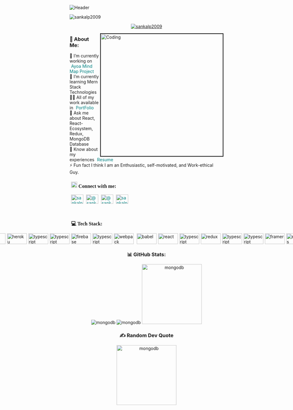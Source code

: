  ![Header](https://res.cloudinary.com/dn2q6aoex/image/upload/v1673793194/github-header-image_nimfrj.png)
    <p><img src="https://komarev.com/ghpvc/?username=sankalp2009&label=Profile%20views&color=0e75b6&style=flat" alt="sankalp2009" /></p>
    <p align="center"><a href="https://github.com/ryo-ma/github-profile-trophy"><img src="https://github-profile-trophy.vercel.app/?username=sankalp2009" alt="sankalp2009" /></a></p>
     <img border="2px solid red" align="right" src="https://i.gifer.com/origin/46/462c6f5f67c13830cd9fcdbfc7b55ded_w200.webp" alt="Coding" width="400"  />
    <h3>💫 About Me:</h3>
    <div align="left">
    🔭 I’m currently working on <a style="text-decoration: none; padding-left: 5px; color: teal;" href="https://abandoned-blow-5122.vercel.app/" target="_blank">Ayoa Mind Map Project</a><br/>
    🌱 I’m currently learning Mern Stack Technologies<br/>
    👨‍💻 All of my work available in <a style="text-decoration: none; padding-left: 5px; color: teal;" href="https://sankalp2009.github.io/" target="_blank">PortFolio</a><br/>
    💬 Ask me about React, React-Ecosystem, Redux, MongoDB Database<br/>
    📄 Know about my experiences <a style="text-decoration: none; padding-left: 5px; color: teal;" href="https://drive.google.com/file/d/1nG-WuMZcYLKbbO_htiwMn6lNmC3_A5C6/view?usp=share_link">Resume</a><br/>
    ⚡ Fun fact I think I am an Enthusiastic, self-motivated, and Work-ethical Guy.
    </div> 
    <h3  style=" font-family: Poppins; margin-left: 1%;"><img src="https://cdn-icons-png.flaticon.com/512/1824/1824898.png" alt="sankalp2009" width="20px" height="20px"/> Connect with me:</h3>
    <p align="left">
        <a style="text-decoration: none; padding-left: 5px; color: teal;" href="https://linkedin.com/in/sankalp-patel-08b76017b" target="_blank"><img align="center" src="https://raw.githubusercontent.com/rahuldkjain/github-profile-readme-generator/master/src/images/icons/Social/linked-in-alt.svg" alt="sankalp-patel" height="30" width="40" /></a>
        <a style="text-decoration: none; padding-left: 5px; color: teal;" href="https://hashnode.com/@sankalp668" target="_blank"><img align="center" src="https://raw.githubusercontent.com/rahuldkjain/github-profile-readme-generator/master/src/images/icons/Social/hashnode.svg" alt="@sankalp668" height="30" width="40" /></a>
        <a style="text-decoration: none; padding-left: 5px; color: teal;" href="https://medium.com/@sankalppatel38" target="_blank"><img align="center" src="https://raw.githubusercontent.com/rahuldkjain/github-profile-readme-generator/master/src/images/icons/Social/medium.svg" alt="@sankalppatel38" height="30" width="40" /></a>
        <a style="text-decoration: none; padding-left: 5px; color: teal;" href="https://www.leetcode.com/sankalppatel38" target="_blank"><img align="center" src="https://raw.githubusercontent.com/rahuldkjain/github-profile-readme-generator/master/src/images/icons/Social/leet-code.svg" alt="sankalppatel38" height="30" width="40" /></a>
    </p>
    <br />
    <h3 style=" font-family: Poppins; margin-left: 1%;">💻 Tech Stack:</h3>
    <div style="display: flex; justify-content: center; align-items: center; gap: 5px;">
    <img src="https://img.shields.io/badge/html5-%23E34F26.svg?style=plastic&logo=html5&logoColor=white" alt="html5" width="65px" height="35px"/>
    <img src="https://img.shields.io/badge/css3-%231572B6.svg?style=plastic&logo=css3&logoColor=white" alt="css3" width="65px" height="35px"/>
    <img src="https://img.shields.io/badge/javascript-%23323330.svg?style=plastic&logo=javascript&logoColor=%23F7DF1E" alt="javascript" width="65px" height="35px"/>
    <img src="https://img.shields.io/badge/bootstrap-%23563D7C.svg?style=plastic&logo=bootstrap&logoColor=white" alt="bootstrap" width="65px" height="35px"/>
    <img src="https://img.shields.io/badge/SASS-hotpink.svg?style=plastic&logo=SASS&logoColor=white" alt="sass" width="65px" height="35px"/> 
    <img src="https://img.shields.io/badge/heroku-%23430098.svg?style=plastic&logo=heroku&logoColor=white" alt="heroku" width="65px" height="35px"/>
    <img src="https://img.shields.io/badge/netlify-%23000000.svg?style=plastic&logo=netlify&logoColor=#00C7B7" alt="typescript" width="65px" height="35px"/>
    <img src="https://img.shields.io/badge/vercel-%23000000.svg?style=plastic&logo=vercel&logoColor=white" alt="typescript" width="65px" height="35px"/>
    <img src="https://img.shields.io/badge/firebase-%23039BE5.svg?style=plastic&logo=firebase" alt="firebase" width="65px" height="35px"/>
    <img src="https://img.shields.io/badge/NPM-%23000000.svg?style=plastic&logo=npm&logoColor=white" alt="typescript" width="65px" height="35px"/>
    <img src="https://img.shields.io/badge/webpack-%238DD6F9.svg?style=plastic&logo=webpack&logoColor=black" alt="webpack" width="65px" height="35px"/></p>
    <img src="https://img.shields.io/badge/Babel-F9DC3e?style=plastic&logo=babel&logoColor=black" alt="babel" width="65px" height="35px"/>
    <img src="https://img.shields.io/badge/react-%2320232a.svg?style=plastic&logo=react&logoColor=%2361DAFB" alt="react" width="65px" height="35px"/>
    <img src="https://img.shields.io/badge/React_Router-CA4245?style=plastic&logo=react-router&logoColor=white" alt="typescript" width="65px" height="35px"/>
    <img src="https://img.shields.io/badge/redux-%23593d88.svg?style=plastic&logo=redux&logoColor=white" alt="redux" width="65px" height="35px"/> </a>
    <img src="https://img.shields.io/badge/chakra-%234ED1C5.svg?style=plastic&logo=chakraui&logoColor=white" alt="typescript" width="65px" height="35px"/>
    <img src="https://img.shields.io/badge/styled--components-DB7093?style=plastic&logo=styled-components&logoColor=white" alt="typescript" width="65px" height="35px"/>
    <img src="https://img.shields.io/badge/Framer-black?style=plastic&logo=framer&logoColor=blue" alt="framer" width="65px" height="35px"/>
    <img src="https://img.shields.io/badge/express.js-%23404d59.svg?style=plastic&logo=express&logoColor=%2361DAFB" alt="express" width="65px" height="35px"/>
    <img src="https://img.shields.io/badge/MongoDB-%234ea94b.svg?style=plastic&logo=mongodb&logoColor=white" alt="mongodb" width="65px" height="35px"/>
    <img src="https://img.shields.io/badge/Postman-FF6C37?style=plastic&logo=postman&logoColor=white" alt="postman" width="65px" height="35px"/>
    <img src="https://img.shields.io/badge/JWT-black?style=plastic&logo=JSON%20web%20tokens" alt="typescript" width="65px" height="35px"/>
    <img src="https://img.shields.io/badge/figma-%23F24E1E.svg?style=plastic&logo=figma&logoColor=white" alt="typescript" width="65px" height="35px"/>
</div>
<h3 align="center">📊 GitHub Stats:</h3>
<div display="flex" align="center" gap="20px">
    <img src="https://github-readme-stats.vercel.app/api?username=Sankalp2009&theme=tokyonight&hide_border=true&include_all_commits=false&count_private=false" alt="mongodb" />
    <img src="https://github-readme-streak-stats.herokuapp.com/?user=Sankalp2009&theme=tokyonight&hide_border=true" alt="mongodb" />
    <img src="https://github-readme-stats.vercel.app/api/top-langs/?username=Sankalp2009&theme=tokyonight&hide_border=true&include_all_commits=false&count_private=false&layout=compact" alt="mongodb" width="auto" height="196" />
</div>
<div align="center">
<h3>✍️ Random Dev Quote</h3>
<img src="https://quotes-github-readme.vercel.app/api?type=horizontal&theme=radical" alt="mongodb" width="auto" height="196px"/>
</div>
